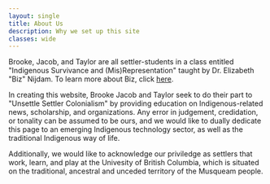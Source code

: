 ```yaml
---
layout: single
title: About Us
description: Why we set up this site
classes: wide
---
```


 Brooke, Jacob, and Taylor are all settler-students in a class entitled "Indigenous Survivance and (Mis)Representation" taught by Dr. Elizabeth "Biz" Nijdam. To learn more about Biz, click [here](https://cenes.ubc.ca/profile/biz-nijdam/).

 In creating this website, Brooke Jacob and Taylor seek to do their part to "Unsettle Settler Colonialism" by providing education on Indigenous-related news, scholarship, and organizations. Any error in judgement, credidation, or tonality can be assumed to be ours, and we would like to dually dedicate this page to an emerging Indigenous technology sector, as well as the traditional Indigenous way of life.

Additionally, we would like to acknowledge our priviledge as settlers that work, learn, and play at the Univesity of British Columbia, which is situated on the traditional, ancestral and unceded territory of the Musqueam people.
